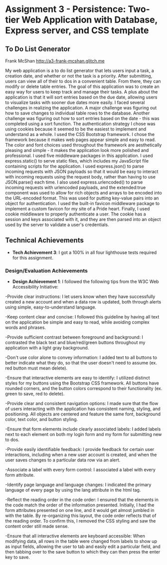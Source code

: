 Assignment 3 - Persistence: Two-tier Web Application with Database, Express server, and CSS template
===

## To Do List Generator

Frank McShan
http://a3-frank-mcshan.glitch.me

My web application is a to do list generator that lets users input a task, a creation date, and whether or not the task is a priority. After submitting, users can view all of their to dos in a convenient table. From there, they can modify or delete table entries. The goal of this application was to create an easy way for users to keep track and manage their tasks. A plus about the application is that it will sort entries based on the due date, allowing users to visualize tasks with sooner due dates more easily. I faced several challenges in realizing the application. A major challenge was figuring out how to save changes to individual table rows to the database. Another challenge was figuring out how to sort entries based on the date - this was completed using a sort function. The authentication strategy I chose was using cookies because it seemed to be the easiest to implement and understand as a whole. I used the CSS Bootstrap framework. I chose the framework because it makes web pages appear simple and easy to read. The color and font choices used throughout the framework are aesthetically pleasing and simple - it makes the application look more polished and professional. I used five middleware packages in this application. I used express.static() to serve static files, which includes my JavaScript file containing scripts for the application. I used express.json() to parse incoming requests with JSON payloads so that it would be easy to interact with incoming requests using the request body, rather than having to use JSON.parse() each time. I also used express.urlencoded() to parse incoming requests with urlencoded payloads, and the extended:true component was used to allow for rich objects and arrays to be encoded into the URL-encoded format. This was used for putting key-value pairs into an object for authentication. I used the built-in favicon middleware package to implement a custom favicon for my site of a Pride heart. Finally, I used cookie middleware to properly authenticate a user. The cookie has a session and keys associated with it, and they are then parsed into an object used by the server to validate a user's credentials.

## Technical Achievements
- **Tech Achievement 3**: I got a 100% in all four lighthouse tests required for this assignment.

### Design/Evaluation Achievements
- **Design Achievement 1**: I followed the following tips from the W3C Web Accessibility Initiative:

-Provide clear instructions: I let users know when they have successfully created a new account and when a data row is updated, both through alerts using simple, easy-to-understand language.

-Keep content clear and concise: I followed this guideline by having all text on the application be simple and easy to read, while avoiding complex words and phrases.

-Provide sufficient contrast between foreground and background: I contrasted the black text and blue/red/green buttons throughout my application with a light gray background.

-Don't use color alone to convey information: I added text to all buttons to better indicate what they do, so that the user doesn't need to assume (ex. red button must mean delete).

-Ensure that interactive elements are easy to identify: I utilized distinct styles for my buttons using the Bootstrap CSS framework. All buttons have rounded corners, and the button colors correspond to their functionality (ex. green to save, red to delete).

-Provide clear and consistent navigation options: I made sure that the flow of users interacting with the application has consistent naming, styling, and positioning. All objects are centered and feature the same font, background color, text color, and button styling.

-Ensure that form elements include clearly associated labels: I added labels next to each element on both my login form and my form for submitting new to dos.

-Provide easily identifiable feedback: I provide feedback for certain user interactions, including when a new user account is created, and when the user saves changes to a particular data row via an alert.

-Associate a label with every form control: I associated a label with every form attribute.

-Identify page language and language changes: I indicated the primary language of every page by using the lang attribute in the html tag.

-Reflect the reading order in the code order: I ensured that the elements in the code match the order of the information presented. Initially, I had the form attributes presented on one line, and it would get almost jumbled in with the table. By re-organizing this layout, the code order reflects that of the reading order. To confirm this, I removed the CSS styling and saw the content order still made sense.

-Ensure that all interactive elements are keyboard accessible: When modifying data, all rows in the table were changed from labels to show up as input fields, allowing the user to tab and easily edit a particular field, and then tabbing over to the save button to which they can then press the enter key to save.
